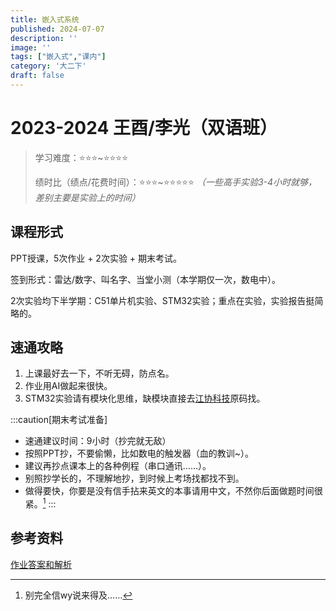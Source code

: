 ```yaml
---
title: 嵌入式系统
published: 2024-07-07
description: ''
image: ''
tags: ["嵌入式","课内"]
category: '大二下'
draft: false 
---
```


# 2023-2024 王酉/李光（双语班）

> 学习难度：⭐⭐⭐\~⭐⭐⭐⭐
> 
> 绩时比（绩点/花费时间）：⭐⭐⭐\~⭐⭐⭐⭐⭐
> *（一些高手实验3-4小时就够，差别主要是实验上的时间）*

## 课程形式

PPT授课，5次作业 + 2次实验 + 期末考试。

签到形式：雷达/数字、叫名字、当堂小测（本学期仅一次，数电中）。

2次实验均下半学期：C51单片机实验、STM32实验；重点在实验，实验报告挺简略的。

## 速通攻略

1. 上课最好去一下，不听无碍，防点名。
2. 作业用AI做起来很快。
3. STM32实验请有模块化思维，缺模块直接去[江协科技](https://www.bilibili.com/video/BV1th411z7sn/?spm_id_from=333.999.0.0&vd_source=55401c54bd84efd41bb0fafd9ea436f5)原码找。

:::caution[期末考试准备]
- 速通建议时间：9小时（抄完就无敌）
- 按照PPT抄，不要偷懒，比如数电的触发器（血的教训~）。
- 建议再抄点课本上的各种例程（串口通讯……）。
- 别照抄学长的，不理解地抄，到时候上考场找都找不到。
- 做得要快，你要是没有信手拈来英文的本事请用中文，不然你后面做题时间很紧。[^1]
:::

[^1]:别完全信wy说来得及……

## 参考资料

<a href="https://raw.githubusercontent.com/Indra-Tang/fuwari/main/public/qrszy.zip" download>作业答案和解析</a>